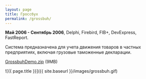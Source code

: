 ```yaml
---
layout: page
title: Гроссбух
permalink: /grossbuh/
---
```


<b>Май 2006 - Сентябрь 2006</b>, Delphi, Firebird, FIB+, DevExpress, FastReport.

Cистема предназначена для учета движения товаров в частных предприятиях, включая грузовые таможенные декларации.

[GrossbuhDemo.zip](https://drive.google.com/uc?id=1NRoorwJUx91Ko6c3lcjbS3jpbbJt-xg_&export=download) (9MB)

![{{ page.title }}]({{ site.baseurl }}/images/grossbuh.gif)
